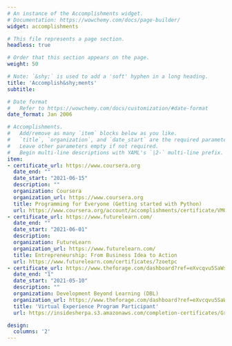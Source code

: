 ```yaml
---
# An instance of the Accomplishments widget.
# Documentation: https://wowchemy.com/docs/page-builder/
widget: accomplishments

# This file represents a page section.
headless: true

# Order that this section appears on the page.
weight: 50

# Note: `&shy;` is used to add a 'soft' hyphen in a long heading.
title: 'Accomplish&shy;ments'
subtitle:

# Date format
#   Refer to https://wowchemy.com/docs/customization/#date-format
date_format: Jan 2006

# Accomplishments.
#   Add/remove as many `item` blocks below as you like.
#   `title`, `organization`, and `date_start` are the required parameters.
#   Leave other parameters empty if not required.
#   Begin multi-line descriptions with YAML's `|2-` multi-line prefix.
item:
- certificate_url: https://www.coursera.org
  date_end: ""
  date_start: "2021-06-15"
  description: ""
  organization: Coursera
  organization_url: https://www.coursera.org
  title: Programming for Everyone (Getting started with Python)
  url: https://www.coursera.org/account/accomplishments/certificate/VMQV7E7K4Q25
- certificate_url: https://www.futurelearn.com/
  date_end: ""
  date_start: "2021-06-01"
  description: 
  organization: FutureLearn
  organization_url: https://www.futurelearn.com/
  title: Entrepreneurship: From Business Idea to Action
  url: https://www.futurelearn.com/certificates/7zoetpc
- certificate_url: https://www.theforage.com/dashboard?ref=eXvcqvu5SaWs4rcP9
  date_end: "1"
  date_start: "2021-05-10"
  description: ""
  organization: Development Beyond Learning (DBL)
  organization_url: https://www.theforage.com/dashboard?ref=eXvcqvu5SaWs4rcP9
  title: 'Virtual Experience Program Participant'
  url: https://insidesherpa.s3.amazonaws.com/completion-certificates/GradConnection/DBL/FyHsGMRDmAGmmueBf_GradConnection/DBL_eXvcqvu5SaWs4rcP9_completion_certificate.pdf

design:
  columns: '2' 
---
```

